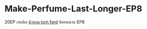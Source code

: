 # Make-Perfume-Last-Longer-EP8
 20EP เทคนิค [น้ําหอม tom ford](https://ceresaperfume.com) ติดทนนาน EP8

